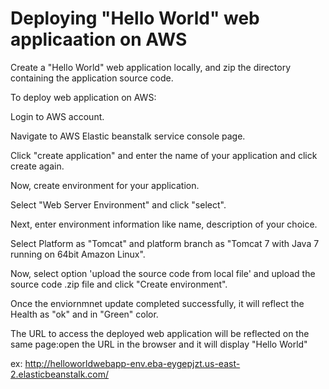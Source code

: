 # Deploying "Hello World" web applicaation on AWS

Create a "Hello World" web application locally, and zip the directory containing the application source code.

To deploy web application on AWS:

Login to AWS account.

Navigate to AWS Elastic beanstalk service console page.

Click "create application" and enter the name of your application and click create again.

Now, create environment for your application.

Select "Web Server Environment" and click "select".

Next, enter environment information like name, description of your choice.

Select Platform as "Tomcat" and platform branch as "Tomcat 7 with Java 7 running on 64bit Amazon Linux".

Now, select option 'upload the source code from local file' and upload the source code .zip file and click "Create environment".

Once the enviornmnet update completed successfully, it will reflect the Health as "ok" and in "Green" color.

The URL to access the deployed web application will be reflected on the same page:open the URL in the browser and it will display "Hello World"

ex: http://helloworldwebapp-env.eba-eygepjzt.us-east-2.elasticbeanstalk.com/
